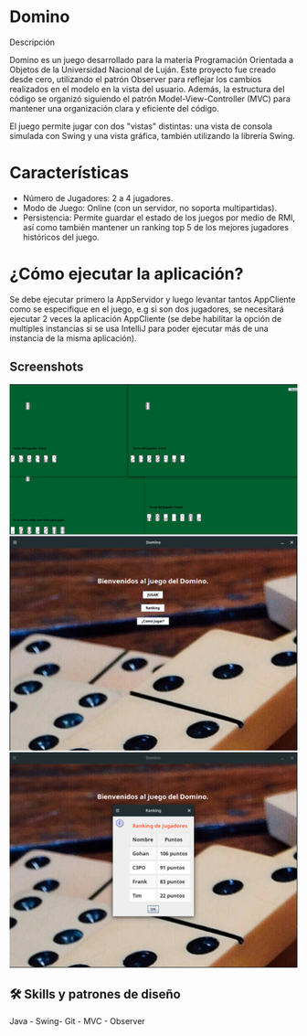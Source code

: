 # Domino
Descripción

Domino es un juego desarrollado para la materia Programación Orientada a Objetos de la Universidad Nacional de Luján. Este proyecto fue creado desde cero, utilizando el patrón Observer para reflejar los cambios realizados en el modelo en la vista del usuario. Además, la estructura del código se organizó siguiendo el patrón Model-View-Controller (MVC) para mantener una organización clara y eficiente del código.

El juego permite jugar con dos "vistas" distintas: una vista de consola simulada con Swing y una vista gráfica, también utilizando la librería Swing.

# Características
* Número de Jugadores: 2 a 4 jugadores.
* Modo de Juego: Online (con un servidor, no soporta multipartidas).
* Persistencia: Permite guardar el estado de los juegos por medio de RMI, así como también mantener un ranking top 5 de los mejores jugadores históricos del juego.

# ¿Cómo ejecutar la aplicación?
Se debe ejecutar primero la AppServidor y luego levantar tantos AppCliente como se especifique en el juego, e.g si son dos jugadores, se necesitará ejecutar 2 veces la aplicación AppCliente (se debe habilitar la opción de multiples instancias si se usa IntelliJ para poder ejecutar más de una instancia de la misma aplicación).


## Screenshots

![App Screenshot](https://github.com/ochoaFranco/Domino-Java/blob/main/pictures/game.png)
![App Screenshot](https://github.com/ochoaFranco/Domino-Java/blob/main/pictures/login.png)
![App Screenshot](https://github.com/ochoaFranco/Domino-Java/blob/main/pictures/ranking.png)


## 🛠 Skills y patrones de diseño
Java - Swing- Git - MVC - Observer

